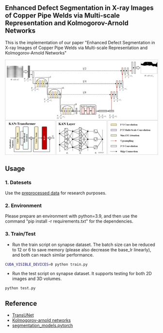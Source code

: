 ## Enhanced Defect Segmentation in X-ray Images of Copper Pipe Welds via Multi-scale Representation and Kolmogorov-Arnold Networks
This is the implementation of our paper "Enhanced Defect Segmentation in X-ray Images of Copper Pipe Welds via Multi-scale Representation and Kolmogorov-Arnold Networks"

<p align="middle">
    <img src="images/Fig.1.png">
</p>

## Usage

### 1. Datesets

Use the [preprocessed data](https://drive.google.com/drive/my-drive?dmr=1&ec=wgc-drive-hero-goto) for research purposes.

### 2. Environment

Please prepare an environment with python=3.9, and then use the command "pip install -r requirements.txt" for the dependencies.

### 3. Train/Test

- Run the train script on synapse dataset. The batch size can be reduced to 12 or 6 to save memory (please also decrease the base_lr linearly), and both can reach similar performance.

```bash
CUDA_VISIBLE_DEVICES=0 python train.py
```

- Run the test script on synapse dataset. It supports testing for both 2D images and 3D volumes.

```bash
python test.py
```
## Reference
* [TransUNet](https://github.com/Beckschen/TransUNet)
* [Kolmogorov-arnold networks](https://github.com/KindXiaoming/pykan)
* [segmentation_models.pytorch](https://github.com/qubvel/segmentation_models.pytorch)
